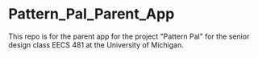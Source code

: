 # Pattern_Pal_Parent_App
This repo is for the parent app for the project "Pattern Pal" for the senior design class EECS 481 at the University of Michigan.